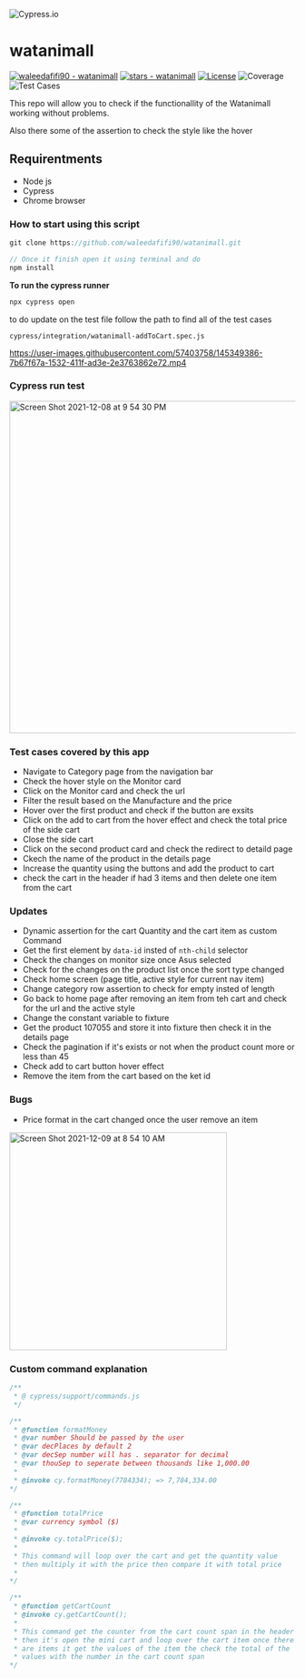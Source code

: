 ![Cypress.io](https://miro.medium.com/max/7200/1*Jkb_tsMBOvL6wQ8bzldu8Q.png)
# watanimall

[![waleedafifi90 - watanimall](https://img.shields.io/static/v1?label=waleedafifi90&message=watanimall&color=blue&logo=github)](https://github.com/waleedafifi90/watanimall "Go to GitHub repo") [![stars - watanimall](https://img.shields.io/github/stars/waleedafifi90/watanimall?style=social)](https://github.com/waleedafifi90/watanimall) [![License](https://img.shields.io/badge/License-MIT-blue)](#license) ![Coverage](https://img.shields.io/static/v1?label=Coverage&message=90%&color=green&logo=github-actions&logoColor=white)  ![Test Cases](https://img.shields.io/badge/Test-15-blue.svg?style=flat)


This repo will allow you to check if the functionallity of the Watanimall working without problems.

Also there some of the assertion to check the style like the hover

## Requirentments
- Node js
- Cypress
- Chrome browser
  
### How to start using this script
```javascript
git clone https://github.com/waleedafifi90/watanimall.git

// Once it finish open it using terminal and do
npm install
```

**To run the cypress runner**
```javascript
npx cypress open
```

to do update on the test file follow the path to find all of the test cases
```
cypress/integration/watanimall-addToCart.spec.js
```




https://user-images.githubusercontent.com/57403758/145349386-7b67f67a-1532-411f-ad3e-2e3763862e72.mp4



### Cypress run test
<img width="584" alt="Screen Shot 2021-12-08 at 9 54 30 PM" src="https://user-images.githubusercontent.com/57403758/145275233-fa9286b9-c33e-4bfb-bec0-d9353011afe5.png">



### Test cases covered by this app
- Navigate to Category page from the navigation bar
- Check the hover style on the Monitor card
- Click on the Monitor card and check the url
- Filter the result based on the Manufacture and the price
- Hover over the first product and check if the button are exsits
- Click on the add to cart from the hover effect and check the total price of the side cart
- Close the side cart
- Click on the second product card and check the redirect to detaild page
- Ckech the name of the product in the details page
- Increase the quantity using the buttons and add the product to cart
- check the cart in the header if had 3 items and then delete one item from the cart

### Updates
- Dynamic assertion for the cart Quantity and the cart item as custom Command
- Get the first element by `data-id` insted of `nth-child` selector
- Check the changes on monitor size once Asus selected
- Check for the changes on the product list once the sort type changed
- Check home screen (page title, active style for current nav item)
- Change category row assertion to check for empty insted of length
- Go back to home page after removing an item from teh cart and check for the url and the active style
- Change the constant variable to fixture
- Get the product 107055 and store it into fixture then check it in the details page
- Check the pagination if it's exists or not when the product count more or less than 45 
- Check add to cart button hover effect
- Remove the item from the cart based on the ket id


### Bugs
- Price format in the cart changed once the user remove an item
<img width="383" alt="Screen Shot 2021-12-09 at 8 54 10 AM" src="https://user-images.githubusercontent.com/57403758/145349351-5efdd197-b19a-45f8-b4db-5a37699f7f67.png">


### Custom command explanation
```Javascript
/**
 * @ cypress/support/commands.js
 */

/** 
 * @function formatMoney 
 * @var number Should be passed by the user
 * @var decPlaces by default 2
 * @var decSep number will has . separator for decimal
 * @var thouSep to seperate between thousands like 1,000.00
 * 
 * @invoke cy.formatMoney(7784334); => 7,784,334.00
*/

/**
 * @function totalPrice
 * @var currency symbol ($)
 * 
 * @invoke cy.totalPrice($);
 * 
 * This command will loop over the cart and get the quantity value
 * then multiply it with the price then compare it with total price
 * 
*/

/**
 * @function getCartCount
 * @invoke cy.getCartCount();
 * 
 * This command get the counter from the cart count span in the header
 * then it's open the mini cart and loop over the cart item once there 
 * are items it get the values of the item the check the total of the 
 * values with the number in the cart count span
*/
```